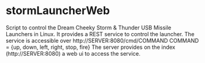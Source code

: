stormLauncherWeb
=============

Script to control the Dream Cheeky Storm &amp; Thunder USB Missile Launchers in Linux.
It provides a REST service to control the launcher.
The service is accessible over http://SERVER:8080/cmd/COMMAND
COMMAND = {up, down, left, right, stop, fire}
The server provides on the index (http://SERVER:8080) a web ui to access the service. 
